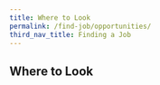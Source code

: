 ```yaml
---
title: Where to Look
permalink: /find-job/opportunities/
third_nav_title: Finding a Job
---
```



## Where to Look
